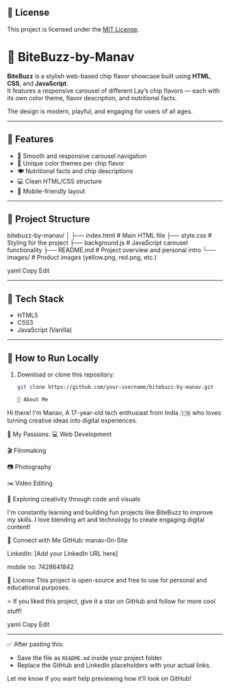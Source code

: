 ## 📜 License

This project is licensed under the [MIT License](LICENSE).



# 🍟 BiteBuzz-by-Manav

**BiteBuzz** is a stylish web-based chip flavor showcase built using **HTML**, **CSS**, and **JavaScript**.  
It features a responsive carousel of different Lay’s chip flavors — each with its own color theme, flavor description, and nutritional facts.

The design is modern, playful, and engaging for users of all ages.

---

## 🎯 Features

- 🔁 Smooth and responsive carousel navigation  
- 🌈 Unique color themes per chip flavor  
- 🍽️ Nutritional facts and chip descriptions  
- 💻 Clean HTML/CSS structure  
- 📱 Mobile-friendly layout  

---

## 📂 Project Structure

bitebuzz-by-manav/
│
├── index.html # Main HTML file
├── style.css # Styling for the project
├── background.js # JavaScript carousel functionality
├── README.md # Project overview and personal intro
└── images/ # Product images (yellow.png, red.png, etc.)

yaml
Copy
Edit

---

## 🧪 Tech Stack

- HTML5  
- CSS3  
- JavaScript (Vanilla)

---

## 🧾 How to Run Locally

1. Download or clone this repository:
   ```bash
   git clone https://github.com/your-username/bitebuzz-by-manav.git

   👦 About Me
Hi there! I'm Manav,
A 17-year-old tech enthusiast from India 🇮🇳 who loves turning creative ideas into digital experiences.

💖 My Passions:
💻 Web Development

🎬 Filmmaking

📷 Photography

✂️ Video Editing

🧠 Exploring creativity through code and visuals

I'm constantly learning and building fun projects like BiteBuzz to improve my skills.
I love blending art and technology to create engaging digital content!

🔗 Connect with Me
GitHub: manav-0n-Site

LinkedIn: [Add your LinkedIn URL here]

mobile no: 7428641842

📃 License
This project is open-source and free to use for personal and educational purposes.

⭐ If you liked this project, give it a star on GitHub and follow for more cool stuff!

yaml
Copy
Edit

---

✅ After pasting this:
- Save the file as `README.md` inside your project folder.
- Replace the GitHub and LinkedIn placeholders with your actual links.

Let me know if you want help previewing how it’ll look on GitHub!

